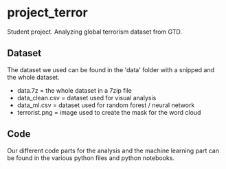 # project_terror
Student project. Analyzing global terrorism dataset from GTD.

## Dataset
The dataset we used can be found in the 'data' folder with a snipped and the whole dataset.

- data.7z = the whole dataset in a 7zip file
- data_clean.csv = dataset used for visual analysis
- data_ml.csv = dataset used for random forest / neural network
- terrorist.png = image used to create the mask for the word cloud

## Code
Our different code parts for the analysis and the machine learning part can be found in the various python files and python notebooks.
